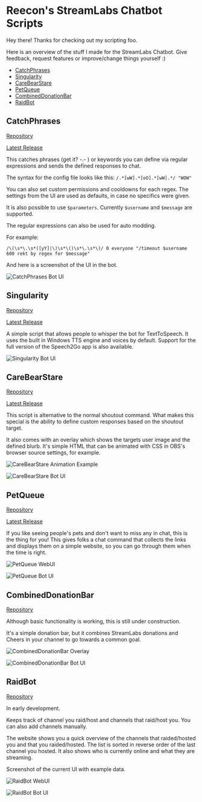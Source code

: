 # Reecon's StreamLabs Chatbot Scripts

Hey there! Thanks for checking out my scripting foo.

Here is an overview of the stuff I made for the StreamLabs Chatbot. Give feedback, request features or improve/change things yourself :)

- [CatchPhrases](#catchphrases)
- [Singularity](#singularity)
- [CareBearStare](#carebearstare)
- [PetQueue](#petqueue)
- [CombinedDonationBar](#combineddonationbar)
- [RaidBot](#raidbot)

## CatchPhrases

[Repository](https://github.com/Reecon/SLCatchPhrases "CatPhrases Repository")

[Latest Release](https://github.com/Reecon/SLCatchPhrases/releases/latest "CatchPhrases Latest Release")

This catches phrases (get it? -.- ) or keywords you can define via regular expressions and sends the defined responses to chat.

The syntax for the config file looks like this:
`/.*[wW].*[oO].*[wW].*/ "WOW"`

You can also set custom permissions and cooldowns for each regex. The settings from the UI are used as defaults, in case no specifics were given.

It is also possible to use `$parameters`. Currently `$username` and `$message` are supported.

The regular expressions can also be used for auto modding.

For example:

`/\(\s*\.\s*([yY]|\)\s*\()\s*\.\s*\)/ 0 everyone "/timeout $username 600 rekt by regex for $message"`

And here is a screenshot of the UI in the bot.

![CatchPhrases Bot UI](https://github.com/Reecon/StreamLabsScripts/raw/master/images/CatchPhrases.png "CatchPhrases Bot UI")

## Singularity

[Repository](https://github.com/Reecon/SLSingularity "Singularity Repository")

[Latest Release](https://github.com/Reecon/SLSingularity/releases/latest "Singularity Latest Release")

A simple script that allows people to whisper the bot for TextToSpeech. It uses the built in Windows TTS engine and voices by default.
Support for the full version of the Speech2Go app is also available.

![Singularity Bot UI](https://github.com/Reecon/StreamLabsScripts/raw/master/images/Singularity.png "Singularity Bot UI")

## CareBearStare

[Repository](https://github.com/Reecon/SLCareBearStare "CareBearStare Repository")

[Latest Release](https://github.com/Reecon/SLCareBearStare/releases/latest "CareBearStare Latest Release")

This script is alternative to the normal shoutout command. What makes this special is the ability to define custom responses based on the shoutout target.

It also comes with an overlay which shows the targets user image and the defined blurb. It's simple HTML that can be animated with CSS in OBS's browser source settings, for example.

![CareBearStare Animation Example](https://github.com/Reecon/StreamLabsScripts/raw/master/images/stare_animation.gif "CareBearStare Animation Example")

![CareBearStare Bot UI](https://github.com/Reecon/StreamLabsScripts/raw/master/images/CareBearStare.png "CareBearStare Bot UI")

## PetQueue

[Repository](https://github.com/Reecon/SLPetQueue "PetQueue Repository")

[Latest Release](https://github.com/Reecon/SLPetQueue/releases/latest "PetQueue Latest Release")

If you like seeing people's pets and don't want to miss any in chat, this is the thing for you! This gives folks a chat command that collects the links and displays them on a simple website, so you can go through them when the time is right.

![PetQueue WebUI](https://github.com/Reecon/StreamLabsScripts/raw/master/images/PetQueueBrowser.png "PetQueue WebUI")

![PetQueue Bot UI](https://github.com/Reecon/StreamLabsScripts/raw/master/images/PetQueue.png "PetQueue Bot UI")

## CombinedDonationBar

[Repository](https://github.com/Reecon/SLCombinedDonationBar "CombinedDonationBar Repository")

Although basic functionality is working, this is still under construction.

It's a simple donation bar, but it combines StreamLabs donations and Cheers in your channel to go towards a common goal.

![CombinedDonationBar Overlay](https://github.com/Reecon/StreamLabsScripts/raw/master/images/bar_animation.gif "CombinedDonationBar Overlay")

![CombinedDonationBar Bot UI](https://github.com/Reecon/StreamLabsScripts/raw/master/images/ProgressBar.png "CombinedDonationBar Bot UI")

## RaidBot

[Repository](https://github.com/Reecon/SLRaidBot "RaidBot Repository")

In early development.

Keeps track of channel you raid/host and channels that raid/host you. You can also add channels manually.

The website shows you a quick overview of the channels that raided/hosted you and that you raided/hosted. The list is sorted in reverse order of the last channel you hosted. It also shows who is currently online and what they are streaming.

Screenshot of the current UI with example data.

![RaidBot WebUI](https://github.com/Reecon/StreamLabsScripts/raw/master/images/RaidBotWeb.png "RaidBot WebUI")

![RaidBot Bot UI](https://github.com/Reecon/StreamLabsScripts/raw/master/images/RaidBot.png "RaidBot Bot UI")
